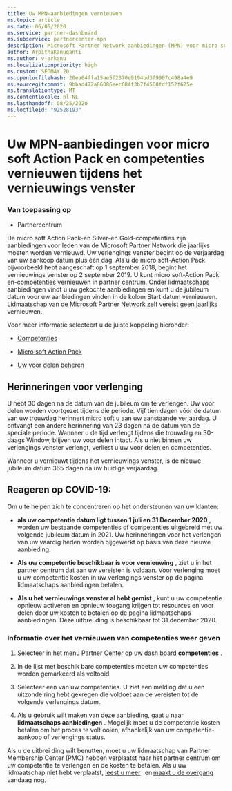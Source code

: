 ```yaml
---
title: Uw MPN-aanbiedingen vernieuwen
ms.topic: article
ms.date: 06/05/2020
ms.service: partner-dashboard
ms.subservice: partnercenter-mpn
description: Microsoft Partner Network-aanbiedingen (MPN) voor micro soft Action Pack & competenties-vernieuwings venster begint de verjaardag van inkoop datum plus één dag.
author: ArpithaKanuganti
ms.author: v-arkanu
ms.localizationpriority: high
ms.custom: SEOMAY.20
ms.openlocfilehash: 20ea64ffa15ae5f2370e9194bd3f9907c498a4e9
ms.sourcegitcommit: 9bbad472a86086eec684f3b7f4568fdf152f625e
ms.translationtype: MT
ms.contentlocale: nl-NL
ms.lasthandoff: 08/25/2020
ms.locfileid: "92528193"
---
```

# <a name="renew-your-mpn-offers-for-microsoft-action-pack-and-competencies-during-the-renewal-window"></a>Uw MPN-aanbiedingen voor micro soft Action Pack en competenties vernieuwen tijdens het vernieuwings venster

### <a name="applies-to"></a>Van toepassing op

- Partnercentrum

De micro soft Action Pack-en Silver-en Gold-competenties zijn aanbiedingen voor leden van de Microsoft Partner Network die jaarlijks moeten worden vernieuwd. Uw verlengings venster begint op de verjaardag van uw aankoop datum plus één dag. Als u de micro soft-Action Pack bijvoorbeeld hebt aangeschaft op 1 september 2018, begint het vernieuwings venster op 2 september 2019. U kunt micro soft-Action Pack en-competenties vernieuwen in partner centrum. Onder lidmaatschaps aanbiedingen vindt u uw gekochte aanbiedingen en kunt u de jubileum datum voor uw aanbiedingen vinden in de kolom Start datum vernieuwen. Lidmaatschap van de Microsoft Partner Network zelf vereist geen jaarlijks vernieuwen. 

Voor meer informatie selecteert u de juiste koppeling hieronder: 

- [Competenties](learn-about-competencies.md)

- [Micro soft Action Pack](mpn-get-action-pack.md)

- [Uw voor delen beheren](manage-your-partner-network-benefits.md)

## <a name="renewal-reminders"></a>Herinneringen voor verlenging 

U hebt 30 dagen na de datum van de jubileum om te verlengen. Uw voor delen worden voortgezet tijdens die periode. Vijf tien dagen vóór de datum van uw trouwdag herinnert micro soft u aan uw aanstaande verjaardag. U ontvangt een andere herinnering van 23 dagen na de datum van de speciale periode. Wanneer u de tijd verlengt tijdens die trouwdag en 30-daags Window, blijven uw voor delen intact. Als u niet binnen uw verlengings venster verlengt, verliest u uw voor delen en competenties.

Wanneer u vernieuwt tijdens het vernieuwings venster, is de nieuwe jubileum datum 365 dagen na uw huidige verjaardag.

## <a name="responding-to-covid-19"></a>Reageren op COVID-19:

Om u te helpen zich te concentreren op het ondersteunen van uw klanten: 

- **als uw competentie datum ligt tussen 1 juli en 31 December 2020** , worden uw bestaande competenties of competenties uitgebreid met uw volgende jubileum datum in 2021. Uw herinneringen voor het verlengen van uw vaardig heden worden bijgewerkt op basis van deze nieuwe aanbieding. 

- **Als uw competentie beschikbaar is voor vernieuwing** , ziet u in het partner centrum dat aan uw vereisten is voldaan. Voor verlenging moet u uw competentie kosten in uw verlengings venster op de pagina lidmaatschaps aanbiedingen betalen. 

- **Als u het vernieuwings venster al hebt gemist** , kunt u uw competentie opnieuw activeren en opnieuw toegang krijgen tot resources en voor delen door uw kosten te betalen op de pagina lidmaatschaps aanbiedingen. Deze uitbrei ding is beschikbaar tot 31 december 2020.

### <a name="how-to-view-competency-renewal-information"></a>Informatie over het vernieuwen van competenties weer geven

1. Selecteer in het menu Partner Center op uw dash board **competenties** .  

2. In de lijst met beschik bare competenties moeten uw competenties worden gemarkeerd als voltooid.  

3. Selecteer een van uw competenties. U ziet een melding dat u een uitzonde ring hebt gekregen die voldoet aan de vereisten tot de volgende verlengings datum.

4. Als u gebruik wilt maken van deze aanbieding, gaat u naar **lidmaatschaps aanbiedingen** . Mogelijk moet u de competentie kosten betalen om het proces te volt ooien, afhankelijk van uw competentie-aankoop of verlengings status. 

Als u de uitbrei ding wilt benutten, moet u uw lidmaatschap van Partner Membership Center (PMC) hebben verplaatst naar het partner centrum om uw competentie te verlengen en de kosten te betalen. Als u uw lidmaatschap niet hebt verplaatst, [leest u meer](prepare-pmc-pc-migration.md)   en [maakt u de overgang](https://partners.microsoft.com/partnerprogram/Welcome.aspx)   vandaag nog.  

